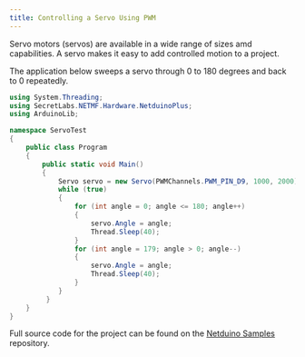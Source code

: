 ```yaml
---
title: Controlling a Servo Using PWM
---
```


Servo motors (servos) are available in a wide range of sizes amd capabilities.  A servo makes it easy to add controlled motion to a project.

The application below sweeps a servo through 0 to 180 degrees and back to 0 repeatedly.

```csharp
using System.Threading;
using SecretLabs.NETMF.Hardware.NetduinoPlus;
using ArduinoLib;

namespace ServoTest
{
    public class Program
    {
        public static void Main()
        {
            Servo servo = new Servo(PWMChannels.PWM_PIN_D9, 1000, 2000);
            while (true)
            {
                for (int angle = 0; angle <= 180; angle++)
                {
                    servo.Angle = angle;
                    Thread.Sleep(40);
                }
                for (int angle = 179; angle > 0; angle--)
                {
                    servo.Angle = angle;
                    Thread.Sleep(40);
                }
            }
         }
    }
}
```

Full source code for the project can be found on the [Netduino Samples]() repository.
